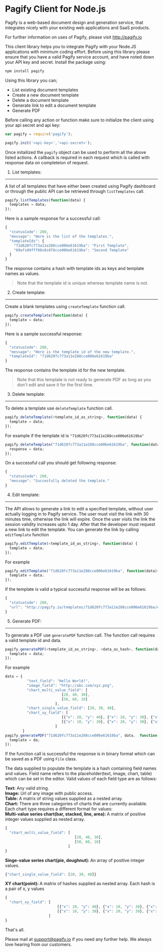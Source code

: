 Pagify Client for Node.js
=========

Pagify is a web-based document design and generation service, that integrates nicely with your existing web applications and SaaS products. 

For further information on uses of Pagify, please visit http://pagify.io

This client library helps you to integrate Pagify with your Node.JS applications with minimum coding effort. Before using this library please ensure that you have a valid Pagify service account, and have noted down your API key and secret. Install the package using: 
```javascript
npm install pagify
```

Using this library you can;
- List existing document templates
- Create a new document template
- Delete a document template
- Generate link to edit a document template
- Generate PDF

Before calling any action or function make sure to initialize the client using your api secret and api key:

```javascript
var pagify = require('pagify');

pagify.init('<api-key>','<api-secret>');
```
Once initailized the ```pagify``` object can be used to perform all the above listed actions. A callback is required in each request which is called with response data on completeion of request.

1. List templates:
------------------
A list of all templates that have either been created using Pagify dashboard or through the public API can be retrieved through ```listTemplates``` call.

```javascript
pagify.listTemplates(function(data) {
  templates = data;
});
```
Here is a sample response for a successful call:
```javascript
{
  "statusCode": 200, 
  "message": "Here is the list of the templates.", 
  "templateIds": {
    "71d620fc773a11e288cce006e61619ba": "First Template",
    "89afs89fff88s8s8f8cce006e61619ba": "Second Template"
  }
}
```
The response contains a hash with template ids as keys and template names as values.
>Note that the template id is unique whereas template name is not.

2. Create template:
-------------------
Create a blank templates using ```createTemplate``` function call.

```javascript
pagify.createTemplate(function(data) {
  template = data;
});
```
Here is a sample successful response:
```javascript
{
  "statusCode": 200, 
  "message": "Here is the template id of the new template.", 
  "templateId": "71d620fc773a11e288cce006e61619ba"
}
```
The response contains the template id for the new template. 
>Note that this template is not ready to generate PDF as long as you don't edit and save it for the first time.

3. Delete template:
-------------------
To delete a template use ```deleteTemplate``` function call.
```javascript
pagify.deleteTemplate(<template_id_as_string>, function(data) {
  template = data;
});
```
For example if the template id is ``` "71d620fc773a11e288cce006e61619ba" ```
```javascript
pagify.deleteTemplate("71d620fc773a11e288cce006e61619ba", function(data) {
  response = data;
});
```
On a successful call you should get following response:
```javascript
{
  "statusCode": 200, 
  "message": "Succesfully deleted the template."
}
```

4. Edit template:
-----------------
The API allows to generate a link to edit a specified template, without user actually logging in to Pagify service. The user must visit the link with 30 minutes time, otherwise the link will expire. Once the user visits the link the session validity increases upto 1 day. After that the developer must request a new link to edit the template. You can generate the link by calling ```editTemplate``` function
```javascript
pagify.editTemplate(<template_id_as_string>, function(data) {
  template = data;
});
```
For example
```javascript
pagify.editTemplate("71d620fc773a11e288cce006e61619ba", function(data){
  template = data;
});
```
If the template is valid a typical successful response will be as follows:
```javascript
{
  "statusCode": 200, 
  "url": "http://pagify.io/templates/71d620fc773a11e288cce006e61619ba/edit?template_session=89afs89fff88s8s8f8cce006e61619ba"
}
```
5. Generate PDF:
----------------
To generate a PDF use ```generatePDF``` function call. The function call requires a valid template id and data.
```javascript
pagify.generatePDF(<template_id_as_string>, <data_as_hash>, function(data) {
  template = data;
});
```
For example
```javascript
data = {
          "text_field": "Hello World!",
          "image_field": "http://abc.com/xyz.png",
          "chart_multi_value_field": [
                          [20, 40, 30],
                          [50, 60, 10]
                       ],
          "chart_single_value_field": [20, 30, 40],
          "chart_xy_field": [
                          [{"x": 20, "y": 40}, {"x": 10, "y": 30}, {"x": 70, "y": 50}],
                          [{"x": 10, "y": 30}, {"x": 20, "y": 30}, {"x": 80, "y": 30}],
                       ]
        }
pagify.generatePDF("71d620fc773a11e288cce006e61619ba", data,  function(da) {
  template = da;
});
```
If the function call is successful the response is in binary format which can be saved as a PDF using ```File``` class.

The data supplied to populate the template is a hash containing field names and values. Field name refers to the placeholder(text, image, chart, table) which can be set in the editor. Valid values of each field type are as follows:

<b>Text:</b> Any valid string.<br/>
<b>Image:</b> Url of any image with public access.<br/>
<b>Table:</b> A matrix of string values supplied as a nested array.<br/>
<b>Chart:</b> There are three categories of charts that are currently available. Each chart type requires a different format for values:<br/>
<b>Multi-value series chart(bar, stacked, line, area): </b>
A matrix of positive integer values supplied as nested array.
```javascript
{
  "chart_multi_value_field": [
                                [20, 40, 30],
                                [50, 60, 10]
                             ]
}
```
<b>Singe-value series chart(pie, doughnut): </b>
An array of positive integer values.
```javascript
{"chart_single_value_field": [20, 30, 40]}
```
<b>XY chart(point): </b>
A matrix of hashes supplied as nested array. Each hash is a pair of x, y values
```javascript
{
  "chart_xy_field": [
                        [{"x": 20, "y": 40}, {"x": 10, "y": 30}, {"x": 70, "y": 50}],
                        [{"x": 10, "y": 30}, {"x": 20, "y": 30}, {"x": 80, "y": 30}],
                    ]
}
```

That's all. 

Please mail at support@pagify.io if you need any further help. We always love hearing from our customers.
